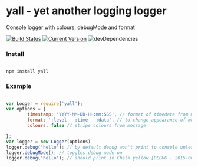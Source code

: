 # yall - yet another logging logger

Console logger with colours, debugMode and format

[![Build Status](https://travis-ci.org/simon-p-r/yall.svg?branch=master)](https://travis-ci.org/simon-p-r/yall)
[![Current Version](https://img.shields.io/npm/v/yall.svg)](https://www.npmjs.org/package/yall)
![devDependencies](http://img.shields.io/david/dev/simon-p-r/yall.svg)


### Install

````ShellSession

npm install yall

````

### Example

```js

var Logger = require('yall');
var options = {
		timestamp: 'YYYY-MM-DD-HH:mm:SSS', // format of timedate from momentjs
		format: ':level - :time - :data', // to change appearance of message and order they appear in
		colours: false // strips colours from message

};
var logger = new Logger(options)
logger.debug('hello'); // by default debug won't print to console unless process.env.DEBUG is set in environment or debugMode method is called like below
logger.debugMode(); // toggles debug mode on
logger.debug('hello'); // should print in Chalk yellow [DEBUG - 2015-06-01-09:02:123 - hello]

```
